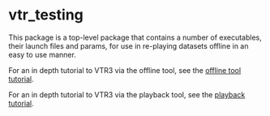 # vtr_testing

This package is a top-level package that contains a number of executables, their launch files and params, for use in re-playing datasets offline in an easy to use manner.

For an in depth tutorial to VTR3 via the offline tool, see the [offline tool tutorial](offline_tool_tutorial.md).

For an in depth tutorial to VTR3 via the playback tool, see the [playback tutorial](playback_tutorial.md).
